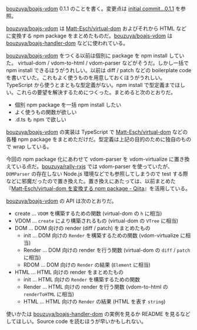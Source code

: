 [bouzuya/boajs-vdom][] 0.1.1 のことを書く。変更点は [initial commit...0.1.1](https://github.com/bouzuya/boajs-vdom/compare/f1a5ccb92c7197406b76b1aa6a7f03571b94492c...0.1.1) を参照。

[bouzuya/boajs-vdom][] は [Matt-Esch/virtual-dom][] およびそれから HTML などに変換する npm package をまとめたものだ。[bouzuya/boajs-vdom][] は [bouzuya/boajs-handler-dom][] などに使われている。

[bouzuya/boajs-vdom][] をつくる以前は個別に package を npm install していた。 virtual-dom / vdom-to-html / vdom-parser などがそうだ。しかし一括で npm install できるほうがうれしい。以前は diff / patch などの boilerplate code を書いていた。これもよく使うものを用意しておくほうがうれしい。TypeScript から使うとまともな型定義がない。npm install で型定義までほしい。これらの要望を解決するためにつくった。まとめると次のとおりだ。

- 個別 npm package を一括 npm install したい
- よく使うもの関数が欲しい
- .d.ts も npm で欲しい

[bouzuya/boajs-vdom][] の実装は TypeScript で [Matt-Esch/virtual-dom][] などの各種 npm package をまとめただけだ。型定義は上記の目的のために独自のもので wrap している。

今回の npm package 化にあわせて vdom-parser を vdom-virtualize に置き換えている点だ。[bouzuya/rally-rxjs][] では vdom-parser を使っていたが、`DOMParser` の存在しない Node.js 環境などでも参照してしまうので test する際などに邪魔だったので置き換えた。置き換えにあたっては、以前まとめた『[Matt-Esch/virtual-dom を変換する npm package - Qiita](http://qiita.com/bouzuya/items/668e13fce9122082bb16)』を活用している。

[bouzuya/boajs-vdom][] の API は次のとおりだ。

- create ... `VDOM` を構築するための関数 (virtual-dom の `h` に相当)
- VDOM ... `create` により構築されるもの (virtual-dom の `VTree` に相当)
- DOM ... DOM 向けの render (diff / patch) をまとめたもの
    - init ... DOM 向けの `Render` を構築するための関数 (vdom-virtualize に相当)
    - Render ... DOM 向けの render を行う関数 (virtual-dom の `diff` / `patch` に相当)
    - RDOM ... DOM 向けの `Render` の結果 (`Element` に相当)
- HTML ... HTML 向けの render をまとめたもの
    - init ... HTML 向けの `Render` を構築するための関数
    - Render ... HTML 向けの render を行う関数 (vdom-to-html の `renderToHTML` に相当)
    - HTML ... HTML 向けの `Render` の結果 (HTML を表す `string`)

使いかたは [bouzuya/boajs-handler-dom][] の実例を見るか README を見るなどしてほしい。Source code を読むほうが早いかもしれない。

[Matt-Esch/virtual-dom]: https://github.com/Matt-Esch/virtual-dom
[bouzuya/boajs-handler-dom]: https://github.com/bouzuya/boajs-handler-dom
[bouzuya/boajs-vdom]: https://github.com/bouzuya/boajs-vdom
[bouzuya/rally-rxjs]: https://github.com/bouzuya/rally-rxjs
